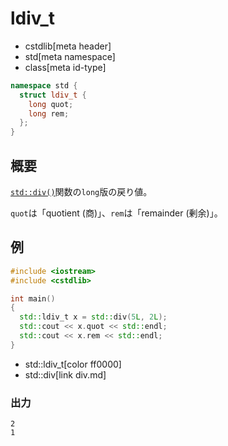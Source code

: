 # ldiv_t
* cstdlib[meta header]
* std[meta namespace]
* class[meta id-type]

```cpp
namespace std {
  struct ldiv_t {
    long quot;
    long rem;
  };
}
```

## 概要
[`std::div()`](div.md)関数の`long`版の戻り値。

`quot`は「quotient (商)」、`rem`は「remainder (剰余)」。


## 例
```cpp example
#include <iostream>
#include <cstdlib>

int main()
{
  std::ldiv_t x = std::div(5L, 2L);
  std::cout << x.quot << std::endl;
  std::cout << x.rem << std::endl;
}
```
* std::ldiv_t[color ff0000]
* std::div[link div.md]

### 出力
```
2
1
```
